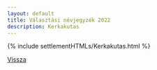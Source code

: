 ```yaml
---
layout: default
title: Választási névjegyzék 2022
description: Kerkakutas
---
```


{% include settlementHTMLs/Kerkakutas.html %}

[Vissza](./)